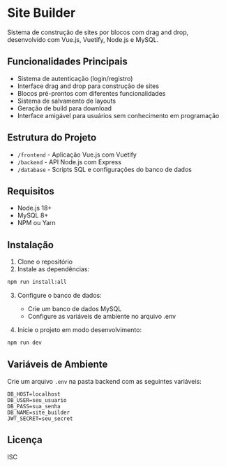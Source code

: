 # Site Builder

Sistema de construção de sites por blocos com drag and drop, desenvolvido com Vue.js, Vuetify, Node.js e MySQL.

## Funcionalidades Principais

- Sistema de autenticação (login/registro)
- Interface drag and drop para construção de sites
- Blocos pré-prontos com diferentes funcionalidades
- Sistema de salvamento de layouts
- Geração de build para download
- Interface amigável para usuários sem conhecimento em programação

## Estrutura do Projeto

- `/frontend` - Aplicação Vue.js com Vuetify
- `/backend` - API Node.js com Express
- `/database` - Scripts SQL e configurações do banco de dados

## Requisitos

- Node.js 18+
- MySQL 8+
- NPM ou Yarn

## Instalação

1. Clone o repositório
2. Instale as dependências:
```bash
npm run install:all
```

3. Configure o banco de dados:
   - Crie um banco de dados MySQL
   - Configure as variáveis de ambiente no arquivo .env

4. Inicie o projeto em modo desenvolvimento:
```bash
npm run dev
```

## Variáveis de Ambiente

Crie um arquivo `.env` na pasta backend com as seguintes variáveis:

```
DB_HOST=localhost
DB_USER=seu_usuario
DB_PASS=sua_senha
DB_NAME=site_builder
JWT_SECRET=seu_secret
```

## Licença

ISC 